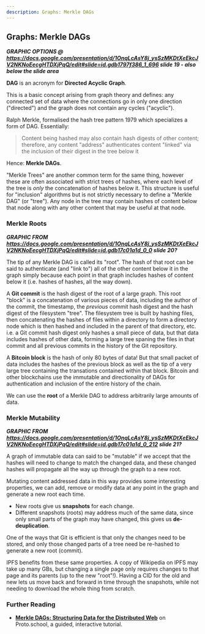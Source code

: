 ```yaml
---
description: Graphs: Merkle DAGs
---
```


## Graphs: Merkle DAGs

***GRAPHIC OPTIONS @ https://docs.google.com/presentation/d/1OnqLcAsY8j_ysSzMKDtXeEkcJV2NKNoEecgHTDXjPqQ/edit#slide=id.gdb1797f386_1_696 slide 19 - also below the slide area***

**DAG** is an acronym for **Directed Acyclic Graph**.

This is a basic concept arising from graph theory and defines: any connected set of data where the connections go in only one direction ("directed") and the graph does not contain any cycles ("acyclic").

Ralph Merkle, formalised the hash tree pattern 1979 which specializes a form of DAG. Essentially:

> Content being hashed may also contain hash digests of other content; therefore, any content "address" authenticates content "linked" via the inclusion of their digest in the tree below it

Hence: **Merkle DAGs**.

"Merkle Trees" are another common term for the same thing, however these are often associated with strict trees of hashes, where each level of the tree is *only* the concatenation of hashes below it. This structure is useful for "inclusion" algorithms but is not strictly necessary to define a "Merkle DAG" (or "tree"). Any node in the tree may contain hashes of content below that node along with any other content that may be useful at that node.

### Merkle Roots

***GRAPHIC FROM https://docs.google.com/presentation/d/1OnqLcAsY8j_ysSzMKDtXeEkcJV2NKNoEecgHTDXjPqQ/edit#slide=id.gdb17c01a1d_0_0 slide 20?***

The tip of any Merkle DAG is called its "root". The hash of that root can be said to authenticate (and "link to") all of the other content below it in the graph simply because each point in that graph includes hashes of content below it (i.e. hashes of hashes, all the way down).

A **Git commit** is the hash digest of the root of a large graph. This root "block" is a concatenation of various pieces of data, including the author of the commit, the timestamp, the *previous* commit hash digest and the hash digest of the filesystem "tree". The filesystem tree is built by hashing files, then concatenating the hashes of files within a directory to form a directory node which is then hashed and included in the parent of that directory, etc. i.e. a Git commit hash digest only hashes a small piece of data, but that data includes hashes of other data, forming a large tree spaning the files in that commit and all previous commits in the history of the Git repository.

A **Bitcoin block** is the hash of only 80 bytes of data! But that small packet of data includes the hashes of the previous block as well as the tip of a very large tree containing the transations contained within that block. Bitcoin and other blockchains use the immutable and directionality of DAGs for authentication and inclusion of the entire history of the chain.

We can use the **root** of a Merkle DAG to address arbitrarily large amounts of data.

### Merkle Mutability

***GRAPHIC FROM https://docs.google.com/presentation/d/1OnqLcAsY8j_ysSzMKDtXeEkcJV2NKNoEecgHTDXjPqQ/edit#slide=id.gdb17c01a1d_0_212 slide 21?***

A graph of immutable data can said to be "mutable" if we accept that the hashes will need to change to match the changed data, and these changed hashes will propagate all the way up through the graph to a new root.

Mutating content addressed data in this way provides some interesting properties, we can add, remove or modify data at any point in the graph and generate a new root each time.

* New roots give us **snapshots** for each change.
* Different snapshots (roots) may address much of the same data, since only small parts of the graph may have changed, this gives us **de-deuplication**.

One of the ways that Git is efficient is that only the changes need to be stored, and only those changed parts of a tree need be re-hashed to generate a new root (commit).

IPFS benefits from these same properties. A copy of Wikipedia on IPFS may take up many GBs, but changing a single page only requires changes to that page and its parents (up to the new "root"!). Having a CID for the old and new lets us move back and forward in time through the snapshots, while not needing to download the whole thing from scratch.

### Further Reading

* [**Merkle DAGs: Structuring Data for the Distributed Web**](https://proto.school/merkle-dags) on Proto.school, a guided, interactive tutorial.
